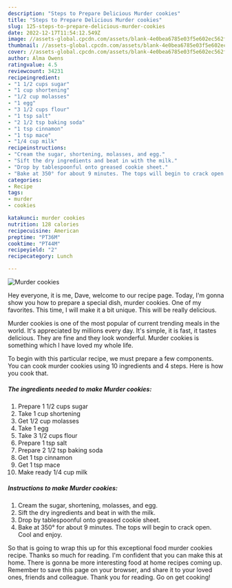```yaml
---
description: "Steps to Prepare Delicious Murder cookies"
title: "Steps to Prepare Delicious Murder cookies"
slug: 125-steps-to-prepare-delicious-murder-cookies
date: 2022-12-17T11:54:12.549Z
image: //assets-global.cpcdn.com/assets/blank-4e0bea6785e03f5e602ec562f230caae08da540cada707380b4fe1bbebba43da.png
thumbnail: //assets-global.cpcdn.com/assets/blank-4e0bea6785e03f5e602ec562f230caae08da540cada707380b4fe1bbebba43da.png
cover: //assets-global.cpcdn.com/assets/blank-4e0bea6785e03f5e602ec562f230caae08da540cada707380b4fe1bbebba43da.png
author: Alma Owens
ratingvalue: 4.5
reviewcount: 34231
recipeingredient:
- "1 1/2 cups sugar"
- "1 cup shortening"
- "1/2 cup molasses"
- "1 egg"
- "3 1/2 cups flour"
- "1 tsp salt"
- "2 1/2 tsp baking soda"
- "1 tsp cinnamon"
- "1 tsp mace"
- "1/4 cup milk"
recipeinstructions:
- "Cream the sugar, shortening, molasses, and egg."
- "Sift the dry ingredients and beat in with the milk."
- "Drop by tablespoonful onto greased cookie sheet."
- "Bake at 350° for about 9 minutes. The tops will begin to crack open. Cool and enjoy."
categories:
- Recipe
tags:
- murder
- cookies

katakunci: murder cookies 
nutrition: 128 calories
recipecuisine: American
preptime: "PT36M"
cooktime: "PT44M"
recipeyield: "2"
recipecategory: Lunch

---
```



![Murder cookies](//assets-global.cpcdn.com/assets/blank-4e0bea6785e03f5e602ec562f230caae08da540cada707380b4fe1bbebba43da.png)

Hey everyone, it is me, Dave, welcome to our recipe page. Today, I'm gonna show you how to prepare a special dish, murder cookies. One of my favorites. This time, I will make it a bit unique. This will be really delicious.

Murder cookies is one of the most popular of current trending meals in the world. It's appreciated by millions every day. It's simple, it is fast, it tastes delicious. They are fine and they look wonderful. Murder cookies is something which I have loved my whole life.




To begin with this particular recipe, we must prepare a few components. You can cook murder cookies using 10 ingredients and 4 steps. Here is how you cook that.

<!--inarticleads1-->

##### The ingredients needed to make Murder cookies:

1. Prepare 1 1/2 cups sugar
1. Take 1 cup shortening
1. Get 1/2 cup molasses
1. Take 1 egg
1. Take 3 1/2 cups flour
1. Prepare 1 tsp salt
1. Prepare 2 1/2 tsp baking soda
1. Get 1 tsp cinnamon
1. Get 1 tsp mace
1. Make ready 1/4 cup milk




<!--inarticleads2-->

##### Instructions to make Murder cookies:

1. Cream the sugar, shortening, molasses, and egg.
1. Sift the dry ingredients and beat in with the milk.
1. Drop by tablespoonful onto greased cookie sheet.
1. Bake at 350° for about 9 minutes. The tops will begin to crack open. Cool and enjoy.




So that is going to wrap this up for this exceptional food murder cookies recipe. Thanks so much for reading. I'm confident that you can make this at home. There is gonna be more interesting food at home recipes coming up. Remember to save this page on your browser, and share it to your loved ones, friends and colleague. Thank you for reading. Go on get cooking!
